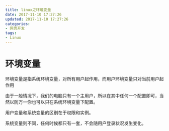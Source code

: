 ```yaml
---
title: linux之环境变量
date: 2017-11-10 17:27:26
updated: 2017-11-10 17:27:26
categories:
- 网页开发
tags:
- Linux
---
```

# 环境变量
环境变量是指系统环境变量，对所有用户起作用，而用户环境变量只对当前用户起作用

由于一般情况下，我们的电脑只有一个主用户，所以在其中任何一个配置即可，当然以防万一你也可以只在系统环境变量下配置。 

用户变量和系统变量的区别在于权限和实例。

系统变量则不同，任何时候都只有一套，不会随用户登录状况发生变化。